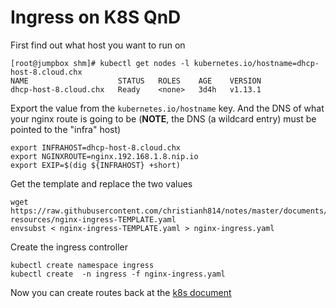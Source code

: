 # Ingress on K8S QnD

First find out what host you want to run on

```
[root@jumpbox shm]# kubectl get nodes -l kubernetes.io/hostname=dhcp-host-8.cloud.chx
NAME                    STATUS   ROLES    AGE    VERSION
dhcp-host-8.cloud.chx   Ready    <none>   3d4h   v1.13.1
```

Export the value from the `kubernetes.io/hostname` key. And the DNS of what your nginx route is going to be (**NOTE**, the DNS (a wildcard entry) must be pointed to the "infra" host)

```
export INFRAHOST=dhcp-host-8.cloud.chx
export NGINXROUTE=nginx.192.168.1.8.nip.io
export EXIP=$(dig ${INFRAHOST} +short)
```

Get the template and replace the two values

```
wget https://raw.githubusercontent.com/christianh814/notes/master/documents/k8s-resources/nginx-ingress-TEMPLATE.yaml
envsubst < nginx-ingress-TEMPLATE.yaml > nginx-ingress.yaml
```

Create the ingress controller

```
kubectl create namespace ingress
kubectl create  -n ingress -f nginx-ingress.yaml
```

Now you can create routes back at the [k8s document](k8s.md#ingress)
